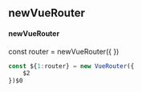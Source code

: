 ## newVueRouter
#### newVueRouter
const router = newVueRouter({ })
```javascript
const ${1:router} = new VueRouter({
	$2
})$0
```